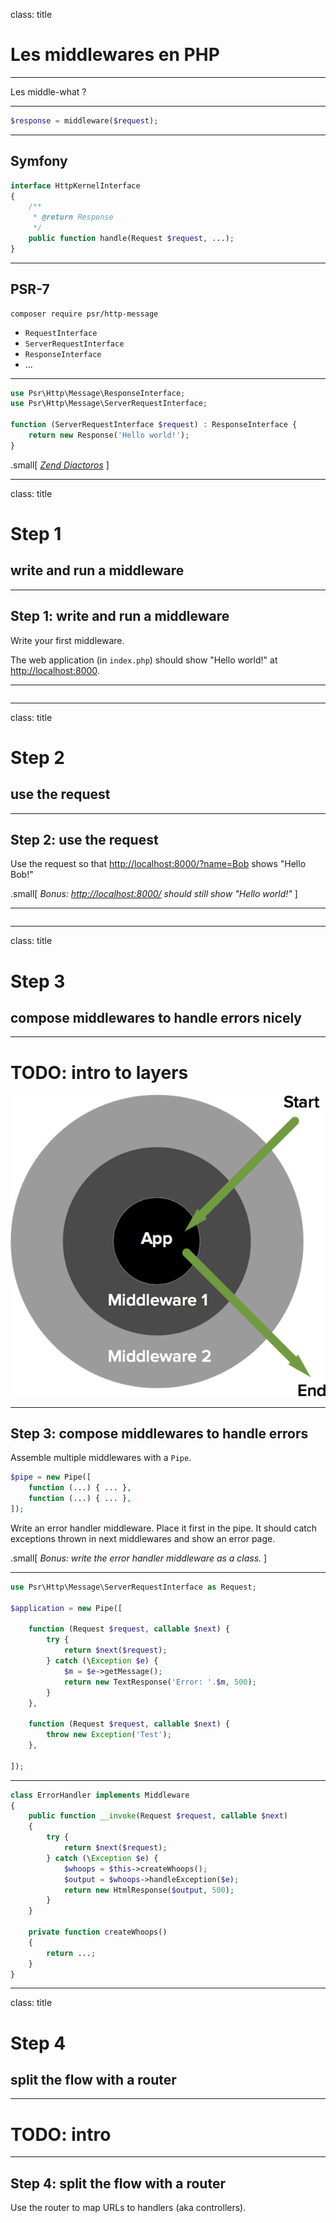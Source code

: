 class: title

# Les middlewares en PHP

---

Les middle-what ?

---

```php
$response = middleware($request);
```

---

## Symfony

```php
interface HttpKernelInterface
{
    /**
     * @return Response
     */
    public function handle(Request $request, ...);
}
```

---

## PSR-7

```
composer require psr/http-message
```

- `RequestInterface`
- `ServerRequestInterface`
- `ResponseInterface`
- ...

---

```php
use Psr\Http\Message\ResponseInterface;
use Psr\Http\Message\ServerRequestInterface;

function (ServerRequestInterface $request) : ResponseInterface {
    return new Response('Hello world!');
}
```

.small[
*[Zend Diactoros](https://github.com/zendframework/zend-diactoros)*
]

---
class: title

# Step 1

## write and run a middleware

---

## Step 1: write and run a middleware

Write your first middleware.

The web application (in `index.php`) should show "Hello world!" at [http://localhost:8000](http://localhost:8000/).

---

```

```

---
class: title

# Step 2

## use the request

---

## Step 2: use the request

Use the request so that [http://localhost:8000/?name=Bob](http://localhost:8000/?name=Bob) shows "Hello Bob!"

.small[
*Bonus: [http://localhost:8000/](http://localhost:8000/) should still show "Hello world!"*
]

---

```

```

---
class: title

# Step 3

## compose middlewares to handle errors nicely

---

# TODO: intro to layers

![](img/layers.png)

---

## Step 3: compose middlewares to handle errors

Assemble multiple middlewares with a `Pipe`.

```php
$pipe = new Pipe([
    function (...) { ... },
    function (...) { ... },
]);
```

Write an error handler middleware. Place it first in the pipe. It should catch exceptions thrown in next middlewares and show an error page.

.small[
*Bonus: write the error handler middleware as a class.*
]

---

```php
use Psr\Http\Message\ServerRequestInterface as Request;

$application = new Pipe([

    function (Request $request, callable $next) {
        try {
            return $next($request);
        } catch (\Exception $e) {
            $m = $e->getMessage();
            return new TextResponse('Error: '.$m, 500);
        }
    },

    function (Request $request, callable $next) {
        throw new Exception('Test');
    },

]);
```

---

```php
class ErrorHandler implements Middleware
{
    public function __invoke(Request $request, callable $next)
    {
        try {
            return $next($request);
        } catch (\Exception $e) {
            $whoops = $this->createWhoops();
            $output = $whoops->handleException($e);
            return new HtmlResponse($output, 500);
        }
    }

    private function createWhoops()
    {
        return ...;
    }
}
```
---
class: title

# Step 4

## split the flow with a router

---

# TODO: intro

---

## Step 4: split the flow with a router

Use the router to map URLs to handlers (aka controllers).

